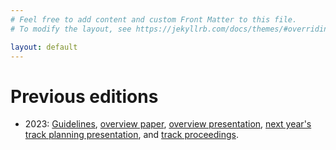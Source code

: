 ```yaml
---
# Feel free to add content and custom Front Matter to this file.
# To modify the layout, see https://jekyllrb.com/docs/themes/#overriding-theme-defaults

layout: default
---
```


# Previous editions

* 2023: <a href="guidelines-2023">Guidelines</a>, <a href="https://trec.nist.gov/pubs/trec32/papers/Overview_tot.pdf" target="_blank">overview paper</a>, <a href="https://docs.google.com/presentation/d/1HJQGPdEMpric7__KDkDQ32Dc5OBknaZ6zs9pC_mPM4U" target="_blank">overview presentation</a>, <a href="https://docs.google.com/presentation/d/1gMToQywybkU3ajdF4z6L9FhkOkXh5XdPc3paaZAbvlQ" target="_blank">next year's track planning presentation</a>, and <a href="https://trec.nist.gov/pubs/trec32/xref.html#tot" target="_blank">track proceedings</a>.
